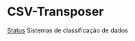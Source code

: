 # CSV-Transposer
[Status](https://github.com/agslima/csv_schema_evolution/actions/workflows/ci-build.yaml/badge.svg)
Sistemas de classificação de dados

